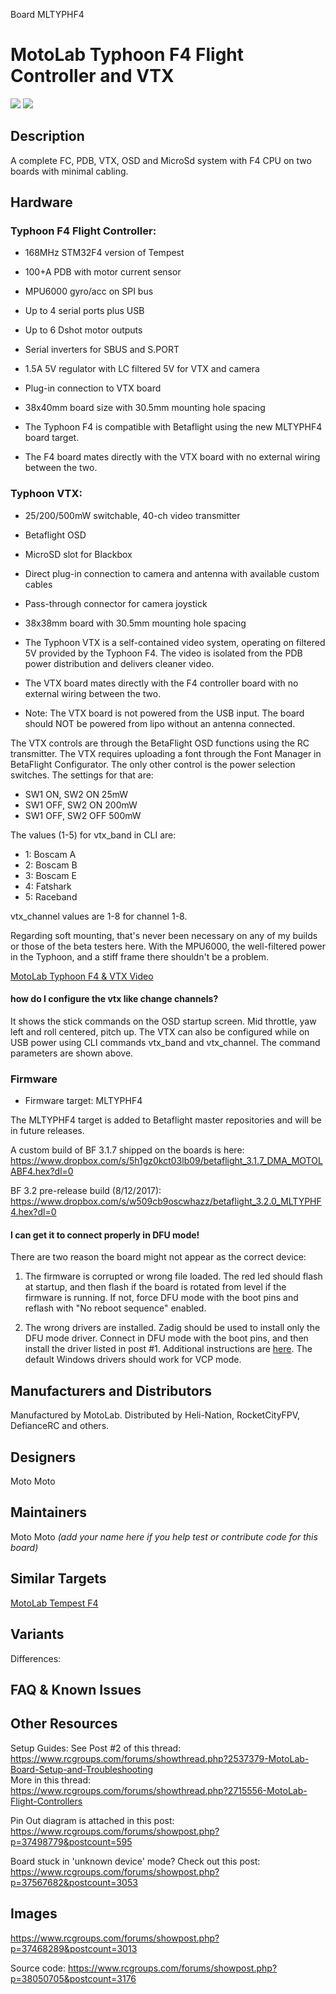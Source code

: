 Board MLTYPHF4

# MotoLab Typhoon F4 Flight Controller and VTX
![](https://static.rcgroups.net/forums/attachments/4/5/2/0/2/8/a10021631-82-IMG_20170507_155423.jpg)
![](https://static.rcgroups.net/forums/attachments/4/5/2/0/2/8/a10021635-46-IMG_20170507_155528.jpg)

## Description
A complete FC, PDB, VTX, OSD and MicroSd system with F4 CPU on two boards with minimal cabling.

## Hardware
### Typhoon F4 Flight Controller:
 - 168MHz STM32F4 version of Tempest
 - 100+A PDB with motor current sensor
 - MPU6000 gyro/acc on SPI bus
 - Up to 4 serial ports plus USB
 - Up to 6 Dshot motor outputs
 - Serial inverters for SBUS and S.PORT
 - 1.5A 5V regulator with LC filtered 5V for VTX and camera
 - Plug-in connection to VTX board
 - 38x40mm board size with 30.5mm mounting hole spacing

 - The Typhoon F4 is compatible with Betaflight using the new MLTYPHF4 board target.
 - The F4 board mates directly with the VTX board with no external wiring between the two.

### Typhoon VTX:
 - 25/200/500mW switchable, 40-ch video transmitter
 - Betaflight OSD
 - MicroSD slot for Blackbox
 - Direct plug-in connection to camera and antenna with available custom cables
 - Pass-through connector for camera joystick
 - 38x38mm board with 30.5mm mounting hole spacing

 - The Typhoon VTX is a self-contained video system, operating on filtered 5V provided by the Typhoon F4. The video is isolated from the PDB power distribution and delivers cleaner video.

 - The VTX board mates directly with the F4 controller board with no external wiring between the two.

 - Note: The VTX board is not powered from the USB input. The board should NOT be powered from lipo without an antenna connected. 

The VTX controls are through the BetaFlight OSD functions using the RC transmitter. The VTX requires uploading a font through the Font Manager in BetaFlight Configurator. The only other control is the power selection switches. The settings for that are:
* SW1  ON, SW2  ON 25mW
* SW1 OFF, SW2  ON 200mW
* SW1 OFF, SW2 OFF 500mW

The values (1-5) for vtx_band in CLI are:

 - 1: Boscam A
 - 2: Boscam B
 - 3: Boscam E
 - 4: Fatshark
 - 5: Raceband

vtx_channel values are 1-8 for channel 1-8.

Regarding soft mounting, that's never been necessary on any of my builds or those of the beta testers here. With the MPU6000, the well-filtered power in the Typhoon, and a stiff frame there shouldn't be a problem. 

[MotoLab Typhoon F4 & VTX Video](https://www.youtube.com/watch?v=h0VcUPcgi8A)

#### how do I configure the vtx like change channels?  
It shows the stick commands on the OSD startup screen. Mid throttle, yaw left and roll centered, pitch up. The VTX can also be configured while on USB power using CLI commands vtx_band and vtx_channel. The command parameters are shown above.

### Firmware
  - Firmware target: MLTYPHF4

The MLTYPHF4 target is added to Betaflight master repositories and will be in future releases.

A custom build of BF 3.1.7 shipped on the boards is here:
https://www.dropbox.com/s/5h1gz0kct03lb09/betaflight_3.1.7_DMA_MOTOLABF4.hex?dl=0   

BF 3.2 pre-release build (8/12/2017):
https://www.dropbox.com/s/w509cb9oscwhazz/betaflight_3.2.0_MLTYPHF4.hex?dl=0

####  I can get it to connect properly in DFU mode!
There are two reason the board might not appear as the correct device:

1) The firmware is corrupted or wrong file loaded. The red led should flash at startup, and then flash if the board is rotated from level if the firmware is running. If not, force DFU mode with the boot pins and reflash with "No reboot sequence" enabled.

2) The wrong drivers are installed. Zadig should be used to install only the DFU mode driver. Connect in DFU mode with the boot pins, and then install the driver listed in post #1. Additional instructions are [here](https://github.com/betaflight/betaflight/wiki/Installing-Betaflight#dfu-flashing-under-windows---usb-dfu). The default Windows drivers should work for VCP mode.

## Manufacturers and Distributors

Manufactured by MotoLab. Distributed by Heli-Nation, RocketCityFPV, DefianceRC and others.

## Designers
Moto Moto

## Maintainers
Moto Moto
_(add your name here if you help test or contribute code for this board)_


## Similar Targets

[MotoLab Tempest F4](https://github.com/betaflight/betaflight/wiki/Board---MLTEMPF4)


## Variants

Differences:


## FAQ & Known Issues


## Other Resources

Setup Guides: 
See Post #2 of this thread:   
https://www.rcgroups.com/forums/showthread.php?2537379-MotoLab-Board-Setup-and-Troubleshooting  
More in this thread:   
https://www.rcgroups.com/forums/showthread.php?2715556-MotoLab-Flight-Controllers

Pin Out diagram is attached in this post:  
https://www.rcgroups.com/forums/showpost.php?p=37498779&postcount=595

Board stuck in 'unknown device' mode? Check out this post: 
https://www.rcgroups.com/forums/showpost.php?p=37567682&postcount=3053


## Images
https://www.rcgroups.com/forums/showpost.php?p=37468289&postcount=3013

Source code:
https://www.rcgroups.com/forums/showpost.php?p=38050705&postcount=3176

